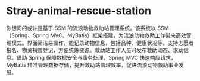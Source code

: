 # Stray-animal-rescue-station
你想问的或许是基于 SSM 的流浪动物救助站管理系统。该系统以 SSM（Spring、Spring MVC、MyBatis）框架搭建，为流浪动物救助工作带来高效管理模式。界面简洁易操作，能记录动物信息，包括品种、健康状况等。支持志愿者报名、物资捐赠登记，方便统筹资源。救助站工作人员可发布救助动态、求助信息。借助 Spring 保障数据安全与事务处理，Spring MVC 快速响应请求，MyBatis 精准管理数据存储，提升救助站管理效率，促进流浪动物救助事业发展。 
